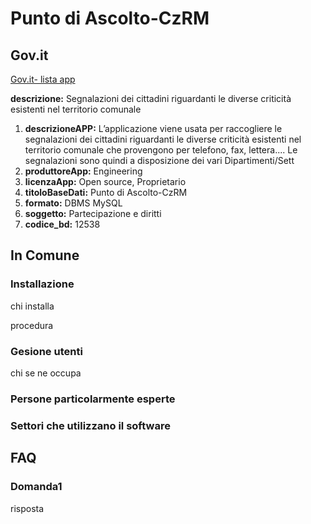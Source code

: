 # Punto di Ascolto-CzRM

## Gov.it

[Gov.it- lista app](http://basidati.agid.gov.it/catalogo/amm?code=c_a944)

**descrizione:** Segnalazioni dei cittadini riguardanti le diverse criticità esistenti nel territorio comunale

1. **descrizioneAPP:** L’applicazione viene usata per raccogliere le segnalazioni dei cittadini riguardanti le diverse criticità esistenti nel territorio comunale che provengono per telefono, fax, lettera.... Le segnalazioni sono quindi a disposizione dei vari Dipartimenti/Sett
2. **produttoreApp:** Engineering
3. **licenzaApp:** Open source, Proprietario
4. **titoloBaseDati:** Punto di Ascolto-CzRM
5. **formato:** DBMS MySQL
6. **soggetto:** Partecipazione e diritti
7. **codice_bd:** 12538

## In Comune

### Installazione

chi installa

procedura

### Gesione utenti

chi se ne occupa

### Persone particolarmente esperte

### Settori che utilizzano il software

## FAQ

### Domanda1

risposta
